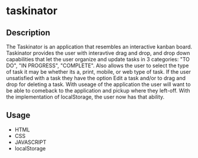 # taskinator

## Description
The Taskinator is an application that resembles an interactive kanban board. Taskinator provides the user with interavtive drag and drop, and drop down capabilities that let the user organize and update tasks in 3 categories: "TO DO", "IN PROGRESS", "COMPLETE". Also allows the user to select the type of task it may be whether its a, print, mobile, or web type of task. If the user unsatisfied with a task they have the option Edit a task and/or to drag and drop for deleting a task. With useage of the application the user will want to be able to comeback to the application and pickup where they left-off. With the implementation of localStorage, the user now has that ability.

## Usage 
* HTML 
* CSS
* JAVASCRIPT 
* localStorage
